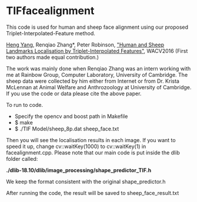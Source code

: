 # TIFfacealignment
This code is used for human and sheep face alignment using our proposed Triplet-Interpolated-Feature method. 

[Heng Yang](https://sites.google.com/site/yanghengcv/home), Renqiao Zhang*, Peter Robinson, ["Human and Sheep Landmarks Localisation by Triplet-Interpolated Features"](http://arxiv.org/pdf/1509.04954.pdf), WACV2016 (First two authors made equal contribution.)

The work was mainly done when Renqiao Zhang was an intern working with me at Rainbow Group, Computer Laboratory, University of Cambridge. The sheep data were collected by him either from Internet or from Dr. Krista McLennan at Animal Welfare and Anthrozoology at University of Cambridge. If you use the code or data please cite the above paper. 

To run to code. 

* Specify the opencv and boost path in Makefile 
* $ make
* $ ./TIF Model/sheep_8p.dat sheep_face.txt 

Then you will see the localisation results in each image. If you want to speed it up, change cv::waitKey(1000) to cv::waitKey(1) in facealignment.cpp. Please note that our main code is put inside the dlib folder called:

**./dlib-18.10/dlib/image_processing/shape_predictor_TIF.h**

We keep the format consistent with the original shape_predictor.h

After running the code, the result will be saved to sheep_face_result.txt 






